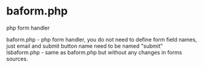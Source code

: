 # baform.php
php form handler

baform.php - php form handler, you do not need to define form field names, just email and submit button name need to be named "submit"<br>
lsbaform.php - same as baform.php but without any changes in forms sources.

